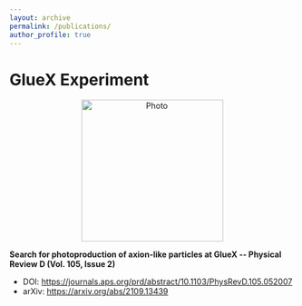 ```yaml
---
layout: archive
permalink: /publications/
author_profile: true
---
```

GlueX Experiment 
======
<p align="center">
  <img src="https://zabaldwin.github.io/files/GlueXLogo.pdf" alt="Photo" style="width: 250px;"/>   
</p>

<strong>Search for photoproduction of axion-like particles at GlueX -- Physical Review D (Vol. 105, Issue 2)</strong>
  * DOI: https://journals.aps.org/prd/abstract/10.1103/PhysRevD.105.052007
  * arXiv: https://arxiv.org/abs/2109.13439





